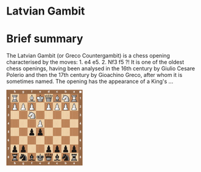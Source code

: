 
Latvian Gambit
==============

# Brief summary


The Latvian Gambit (or Greco Countergambit) is a chess opening characterised by the moves: 1. e4 e5. 2. Nf3 f5 ?! It is one of the oldest chess openings, having been analysed in the 16th century by Giulio Cesare Polerio and then the 17th century by Gioachino Greco, after whom it is sometimes named. The opening has the appearance of a King's ...

<img src="../img/Latvian Gambit.jpg" width="200"/>
